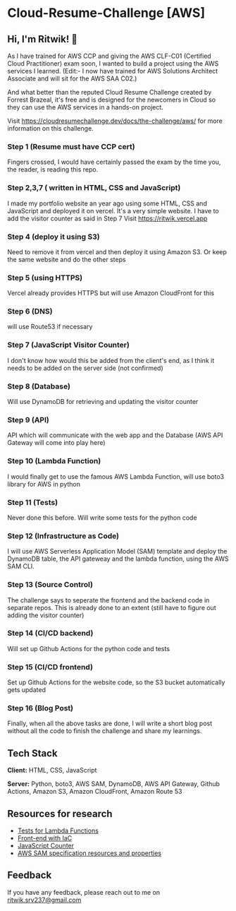 

# Cloud-Resume-Challenge [AWS]

## Hi, I'm Ritwik! 👋


As I have trained for AWS CCP and giving the AWS CLF-C01 (Certified Cloud Practitioner) exam soon, I wanted to build a project using the AWS services I learned.
(Edit:- I now have trained for AWS Solutions Architect Associate and will sit for the AWS SAA C02.)

And what better than the reputed Cloud Resume Challenge created by Forrest Brazeal, it's free and is designed for the newcomers in Cloud so they can use the AWS services in a hands-on project.

Visit https://cloudresumechallenge.dev/docs/the-challenge/aws/ for more information on this challenge.

### Step 1 (Resume must have CCP cert)
Fingers crossed, I would have certainly passed the exam by the time you, the reader, is reading this repo.

### Step 2,3,7 ( written in HTML, CSS and JavaScript)

I made my portfolio website an year ago using some HTML, CSS and JavaScript and deployed it on vercel. It's a very simple website.
I have to add the visitor counter as said in Step 7
Visit https://ritwik.vercel.app

### Step 4 (deploy it using S3)
Need to remove it from vercel and then deploy it using Amazon S3. Or keep the same website and do the other steps

### Step 5 (using HTTPS)
Vercel already provides HTTPS but will use Amazon CloudFront for this

### Step 6 (DNS)
will use Route53 if necessary

### Step 7 (JavaScript Visitor Counter)
I don't know how would this be added from the client's end, as I think it needs to be added on the server side (not confirmed)

### Step 8 (Database)
Will use DynamoDB for retrieving and updating the visitor counter

### Step 9 (API)
API which will communicate with the web app and the Database (AWS API Gateway will come into play here)

### Step 10 (Lambda Function)
I would finally get to use the famous AWS Lambda Function, will use boto3 library for AWS in python

### Step 11 (Tests)
Never done this before. Will write some tests for the python code

### Step 12 (Infrastructure as Code)
I will use AWS Serverless Application Model (SAM) template and deploy the DynamoDB table, the API gateweay and the lambda function, using the AWS SAM CLI.

### Step 13 (Source Control)
The challenge says to seperate the frontend and the backend code in separate repos. This is already done to an extent (still have to figure out adding the visitor counter)

### Step 14 (CI/CD backend)
Will set up Github Actions for the python code and tests

### Step 15 (CI/CD frontend)
Set up Github Actions for the website code, so the S3 bucket automatically gets updated

### Step 16 (Blog Post)
Finally, when all the above tasks are done, I will write a short blog post without all the code to finish the challenge and share my learnings.


## Tech Stack

**Client:** HTML, CSS, JavaScript

**Server:** Python, boto3, AWS SAM, DynamoDB, AWS API Gateway, Github Actions, Amazon S3, Amazon CloudFront, Amazon Route 53
## Resources for research

 - [Tests for Lambda Functions](https://towardsdatascience.com/how-i-write-meaningful-tests-for-aws-lambda-functions-f009f0a9c587)
 - [Front-end with IaC](https://learn.hashicorp.com/tutorials/terraform/cloudflare-static-website?in=onboarding/tfcb-week-4)
 - [JavaScript Counter]()
 - [AWS SAM specification resources and properties](https://docs.aws.amazon.com/serverless-application-model/latest/developerguide/sam-specification-resources-and-properties.html)


## Feedback

If you have any feedback, please reach out to me on ritwik.srv237@gmail.com




